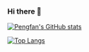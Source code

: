 ### Hi there 👋

[![Pengfan's GitHub stats](https://github-readme-stats.vercel.app/api?username=PengfanZ)](https://github.com/anuraghazra/github-readme-stats)

[![Top Langs](https://github-readme-stats.vercel.app/api/top-langs/?username=PengfanZ&layout=compact)](https://github.com/anuraghazra/github-readme-stats)

<!--
**PengfanZ/PengfanZ** is a ✨ _special_ ✨ repository because its `README.md` (this file) appears on your GitHub profile.

Here are some ideas to get you started:

- 🔭 I’m currently working on ...
- 🌱 I’m currently learning ...
- 👯 I’m looking to collaborate on ...
- 🤔 I’m looking for help with ...
- 💬 Ask me about ...
- 📫 How to reach me: ...
- 😄 Pronouns: ...
- ⚡ Fun fact: ...
-->
